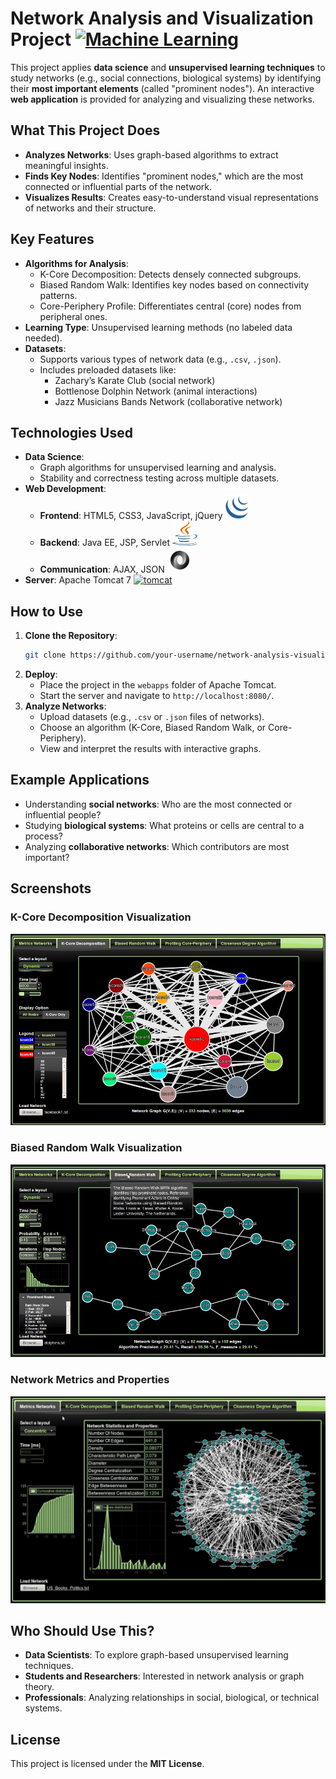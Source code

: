 # Network Analysis and Visualization Project <a href="https://en.wikipedia.org/wiki/Machine_learning" target="_blank" rel="noreferrer"><img src="https://github.com/detain/svg-logos/blob/master/svg/d/data-science-1.svg" alt="Machine Learning" width="60" height="60" /></a>

This project applies **data science** and **unsupervised learning techniques** to study networks (e.g., social connections, biological systems) by identifying their **most important elements** (called "prominent nodes"). An interactive **web application** is provided for analyzing and visualizing these networks.

## What This Project Does
- **Analyzes Networks**: Uses graph-based algorithms to extract meaningful insights.
- **Finds Key Nodes**: Identifies "prominent nodes," which are the most connected or influential parts of the network.
- **Visualizes Results**: Creates easy-to-understand visual representations of networks and their structure.

## Key Features
- **Algorithms for Analysis**:
  - K-Core Decomposition: Detects densely connected subgroups.
  - Biased Random Walk: Identifies key nodes based on connectivity patterns.
  - Core-Periphery Profile: Differentiates central (core) nodes from peripheral ones.
- **Learning Type**: Unsupervised learning methods (no labeled data needed).
- **Datasets**:
  - Supports various types of network data (e.g., `.csv`, `.json`).
  - Includes preloaded datasets like:
    - Zachary’s Karate Club (social network)
    - Bottlenose Dolphin Network (animal interactions)
    - Jazz Musicians Bands Network (collaborative network)

## Technologies Used
- **Data Science**:
  - Graph algorithms for unsupervised learning and analysis.
  - Stability and correctness testing across multiple datasets.
- **Web Development**:
  - **Frontend**: HTML5, CSS3, JavaScript, jQuery <a href="https://jquery.com/" target="_blank" rel="noreferrer"><img src="https://github.com/bestofjs/bestofjs/blob/master/apps/bestofjs-nextjs/public/logos/jquery.svg" alt="jQuery" width="40" height="40" /></a>
  - **Backend**: Java EE, JSP, Servlet <a href="https://www.oracle.com/java/" target="_blank" rel="noreferrer"><img src="https://github.com/gilbarbara/logos/blob/main/logos/java.svg" alt="java" width="40" height="40" /></a>
  - **Communication**: AJAX, JSON <a href="https://www.json.org/json-en.html" target="_blank" rel="noreferrer"><img src="https://github.com/edent/SuperTinyIcons/blob/master/images/svg/json.svg" alt="json" width="40" height="40" /></a>
- **Server**: Apache Tomcat 7 <a href="https://tomcat.apache.org/" target="_blank" rel="noreferrer"><img src="https://github.com/gilbarbara/logos/blob/main/logos/tomcat.svg" alt="tomcat" width="40" height="40" /></a>

## How to Use
1. **Clone the Repository**:
   ```bash
   git clone https://github.com/your-username/network-analysis-visualization.git
   ```
2. **Deploy**:
   - Place the project in the `webapps` folder of Apache Tomcat.
   - Start the server and navigate to `http://localhost:8080/`.
3. **Analyze Networks**:
   - Upload datasets (e.g., `.csv` or `.json` files of networks).
   - Choose an algorithm (K-Core, Biased Random Walk, or Core-Periphery).
   - View and interpret the results with interactive graphs.

## Example Applications
- Understanding **social networks**: Who are the most connected or influential people?
- Studying **biological systems**: What proteins or cells are central to a process?
- Analyzing **collaborative networks**: Which contributors are most important?

## Screenshots
### K-Core Decomposition Visualization
![K-Core Decomposition](./pictures/web_app2.jpg)

### Biased Random Walk Visualization
![Biased Random Walk](./pictures/web_app3.jpg)

### Network Metrics and Properties
![Network Metrics](./pictures/web_app4.jpg)

## Who Should Use This?
- **Data Scientists**: To explore graph-based unsupervised learning techniques.
- **Students and Researchers**: Interested in network analysis or graph theory.
- **Professionals**: Analyzing relationships in social, biological, or technical systems.

## License
This project is licensed under the **MIT License**.
